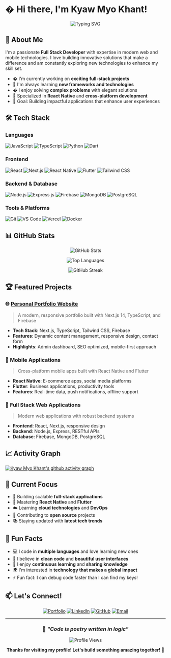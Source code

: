 # � Hi there, I'm Kyaw Myo Khant!

<div align="center">

![Typing SVG](https://readme-typing-svg.herokuapp.com?font=Fira+Code&size=22&pause=1000&color=3B82F6&center=true&vCenter=true&width=440&lines=Full+Stack+Developer;Mobile+App+Developer;React+%26+React+Native+Expert;Always+Learning+New+Technologies)

</div>

## 🚀 About Me

I'm a passionate **Full Stack Developer** with expertise in modern web and mobile technologies. I love building innovative solutions that make a difference and am constantly exploring new technologies to enhance my skill set.

- � I'm currently working on **exciting full-stack projects**
- 🌱 I'm always learning **new frameworks and technologies**
- � I enjoy solving **complex problems** with elegant solutions
- 📱 Specialized in **React Native** and **cross-platform development**
- 🎯 Goal: Building impactful applications that enhance user experiences

## 🛠️ Tech Stack

### Languages
![JavaScript](https://img.shields.io/badge/JavaScript-F7DF1E?style=for-the-badge&logo=javascript&logoColor=black)
![TypeScript](https://img.shields.io/badge/TypeScript-007ACC?style=for-the-badge&logo=typescript&logoColor=white)
![Python](https://img.shields.io/badge/Python-3776AB?style=for-the-badge&logo=python&logoColor=white)
![Dart](https://img.shields.io/badge/Dart-0175C2?style=for-the-badge&logo=dart&logoColor=white)

### Frontend
![React](https://img.shields.io/badge/React-20232A?style=for-the-badge&logo=react&logoColor=61DAFB)
![Next.js](https://img.shields.io/badge/Next.js-000000?style=for-the-badge&logo=next.js&logoColor=white)
![React Native](https://img.shields.io/badge/React_Native-20232A?style=for-the-badge&logo=react&logoColor=61DAFB)
![Flutter](https://img.shields.io/badge/Flutter-02569B?style=for-the-badge&logo=flutter&logoColor=white)
![Tailwind CSS](https://img.shields.io/badge/Tailwind_CSS-38B2AC?style=for-the-badge&logo=tailwind-css&logoColor=white)

### Backend & Database
![Node.js](https://img.shields.io/badge/Node.js-43853D?style=for-the-badge&logo=node.js&logoColor=white)
![Express.js](https://img.shields.io/badge/Express.js-404D59?style=for-the-badge)
![Firebase](https://img.shields.io/badge/Firebase-039BE5?style=for-the-badge&logo=Firebase&logoColor=white)
![MongoDB](https://img.shields.io/badge/MongoDB-4EA94B?style=for-the-badge&logo=mongodb&logoColor=white)
![PostgreSQL](https://img.shields.io/badge/PostgreSQL-316192?style=for-the-badge&logo=postgresql&logoColor=white)

### Tools & Platforms
![Git](https://img.shields.io/badge/Git-F05032?style=for-the-badge&logo=git&logoColor=white)
![VS Code](https://img.shields.io/badge/VS_Code-007ACC?style=for-the-badge&logo=visual-studio-code&logoColor=white)
![Vercel](https://img.shields.io/badge/Vercel-000000?style=for-the-badge&logo=vercel&logoColor=white)
![Docker](https://img.shields.io/badge/Docker-2CA5E0?style=for-the-badge&logo=docker&logoColor=white)

## 📊 GitHub Stats

<div align="center">

![GitHub Stats](https://github-readme-stats.vercel.app/api?username=Kyaw-Myo-Khant&show_icons=true&theme=tokyonight&hide_border=true&count_private=true)

![Top Languages](https://github-readme-stats.vercel.app/api/top-langs/?username=Kyaw-Myo-Khant&layout=compact&theme=tokyonight&hide_border=true)

![GitHub Streak](https://github-readme-streak-stats.herokuapp.com?user=Kyaw-Myo-Khant&theme=tokyonight&hide_border=true)

</div>

## 🏆 Featured Projects

### 🌐 [Personal Portfolio Website](https://kyawmyokhant-portfolio.vercel.app)
> A modern, responsive portfolio built with Next.js 14, TypeScript, and Firebase
- **Tech Stack**: Next.js, TypeScript, Tailwind CSS, Firebase
- **Features**: Dynamic content management, responsive design, contact form
- **Highlights**: Admin dashboard, SEO optimized, mobile-first approach

### 📱 Mobile Applications
> Cross-platform mobile apps built with React Native and Flutter
- **React Native**: E-commerce apps, social media platforms
- **Flutter**: Business applications, productivity tools
- **Features**: Real-time data, push notifications, offline support

### 🔧 Full Stack Web Applications
> Modern web applications with robust backend systems
- **Frontend**: React, Next.js, responsive design
- **Backend**: Node.js, Express, RESTful APIs
- **Database**: Firebase, MongoDB, PostgreSQL

## 📈 Activity Graph

[![Kyaw Myo Khant's github activity graph](https://github-readme-activity-graph.vercel.app/graph?username=Kyaw-Myo-Khant&theme=tokyo-night&hide_border=true)](https://github.com/ashutosh00710/github-readme-activity-graph)

## 🎯 Current Focus

- 🚀 Building scalable **full-stack applications**
- 📱 Mastering **React Native** and **Flutter**
- ☁️ Learning **cloud technologies** and **DevOps**
- 🤝 Contributing to **open source** projects
- 📚 Staying updated with **latest tech trends**

## 🌟 Fun Facts

- 💻 I code in **multiple languages** and love learning new ones
- 🎨 I believe in **clean code** and **beautiful user interfaces**
- 🔄 I enjoy **continuous learning** and **sharing knowledge**
- 🌍 I'm interested in **technology that makes a global impact**
- ⚡ Fun fact: I can debug code faster than I can find my keys!

## 📫 Let's Connect!

<div align="center">

[![Portfolio](https://img.shields.io/badge/Portfolio-255E63?style=for-the-badge&logo=About.me&logoColor=white)](https://kyawmyokhant.com/)
[![LinkedIn](https://img.shields.io/badge/LinkedIn-0077B5?style=for-the-badge&logo=linkedin&logoColor=white)](https://linkedin.com/in/kyaw-myo-khant)
[![GitHub](https://img.shields.io/badge/GitHub-100000?style=for-the-badge&logo=github&logoColor=white)](https://github.com/Kyaw-Myo-Khant)
[![Email](https://img.shields.io/badge/Email-D14836?style=for-the-badge&logo=gmail&logoColor=white)](mailto:your.email@example.com)

</div>

---

<div align="center">

### 💭 *"Code is poetry written in logic"*

![Profile Views](https://komarev.com/ghpvc/?username=Kyaw-Myo-Khant&color=blueviolet&style=for-the-badge)

**Thanks for visiting my profile! Let's build something amazing together! 🚀**

</div>
